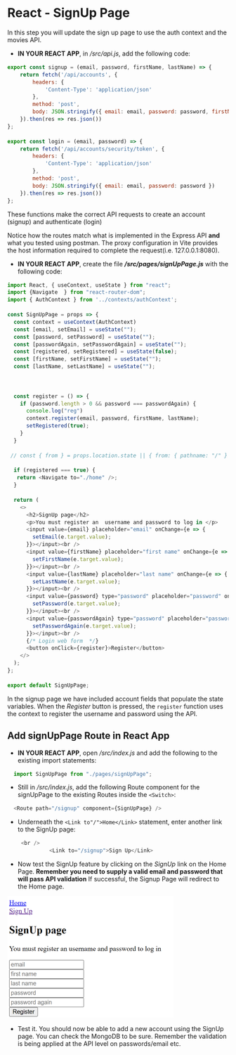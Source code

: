 # React - SignUp Page

In this step you will update the sign up page to use the auth context and the movies API.

+ **IN YOUR REACT APP**, in  */src/api.js*, add the following code:

```javascript
export const signup = (email, password, firstName, lastName) => {
    return fetch('/api/accounts', {
        headers: {
            'Content-Type': 'application/json'
        },
        method: 'post',
        body: JSON.stringify({ email: email, password: password, firstName: firstName, lastName: lastName })
    }).then(res => res.json())
};

export const login = (email, password) => {
    return fetch('/api/accounts/security/token', {
        headers: {
            'Content-Type': 'application/json'
        },
        method: 'post',
        body: JSON.stringify({ email: email, password: password })
    }).then(res => res.json())
};

```

These functions make the correct API requests to create an account (signup) and authenticate (login)

Notice how the routes match what is implemented in the Express API **and** what you tested using postman. The proxy configuration in Vite provides the host information required to complete the request(i.e. 127.0.0.1:8080). 



+ **IN YOUR REACT APP**, create the file ***/src/pages/signUpPage.js***  with the following code:

~~~javascript
import React, { useContext, useState } from "react";
import {Navigate  } from "react-router-dom";
import { AuthContext } from '../contexts/authContext';

const SignUpPage = props => {
  const context = useContext(AuthContext)
  const [email, setEmail] = useState("");
  const [password, setPassword] = useState("");
  const [passwordAgain, setPasswordAgain] = useState("");
  const [registered, setRegistered] = useState(false);
  const [firstName, setFirstName] = useState("");
  const [lastName, setLastName] = useState("");



  const register = () => {
    if (password.length > 0 && password === passwordAgain) {
      console.log("reg")
      context.register(email, password, firstName, lastName);
      setRegistered(true);
    }
  }

 // const { from } = props.location.state || { from: { pathname: "/" } };

  if (registered === true) {
   return <Navigate to="./home" />;
  }

  return (
    <>
      <h2>SignUp page</h2>
      <p>You must register an  username and password to log in </p>
      <input value={email} placeholder="email" onChange={e => {
        setEmail(e.target.value);
      }}></input><br />
      <input value={firstName} placeholder="first name" onChange={e => {
        setFirstName(e.target.value);
      }}></input><br />
      <input value={lastName} placeholder="last name" onChange={e => {
        setLastName(e.target.value);
      }}></input><br />
      <input value={password} type="password" placeholder="password" onChange={e => {
        setPassword(e.target.value);
      }}></input><br />
      <input value={passwordAgain} type="password" placeholder="password again" onChange={e => {
        setPasswordAgain(e.target.value);
      }}></input><br />
      {/* Login web form  */}
      <button onClick={register}>Register</button>
    </>
  );
};

export default SignUpPage;
~~~

In the signup page we have included account fields that populate the state variables. When the *Register* button is pressed, the ``register`` function uses the context to register the username and password using the API.

## Add signUpPage Route in React App

- **IN YOUR REACT APP**, open */src/index.js* and add the following to the existing import statements:

```javascript
  import SignUpPage from "./pages/signUpPage";
```

- Still in */src/index.js*, add the following Route component for the signUpPage to the existing Routes inside the `<Switch>`:

```javascript
  <Route path="/signup" component={SignUpPage} />
```

+ Underneath the ``<Link to"/">Home</Link>`` statement, enter another link to the SignUp page: 

  ~~~javascript
   <br />
            <Link to="/signup">Sign Up</Link>
  ~~~

  

+ Now test the SignUp feature by clicking on the *SignUp* link on the Home Page. **Remember you need to supply a valid email and password  that will pass API validation**
  If successful, the Signup Page will redirect to the Home page. 

<img src="./img/image-20230420000619377.png" alt="image-20230420000619377" style="zoom:50%;" />

+ Test it. You should now be able to add a new account using the SignUp page. You can check the MongoDB to be sure. Remember the validation is being applied at the API level on passwords/email etc. 
